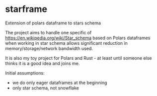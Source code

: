 # starframe
Extension of polars dataframe to stars schema

The project aims to handle one specific of https://en.wikipedia.org/wiki/Star_schema
based on Polars dataframes when working in star schema allows significant reduction
in memory/storage/network bandwidth used.

It is also my toy project for Polars and Rust - at least until someone else thinks
it is a good idea and joins me.

Initial assumptions:

* we do only eager dataframes at the beginning
* only star schema, not snowflake
